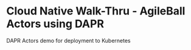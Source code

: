 # Cloud Native Walk-Thru - AgileBall Actors using DAPR

DAPR Actors demo for deployment to Kubernetes
